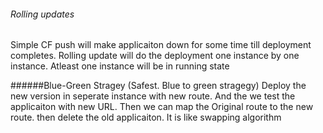 
###### Rolling updates
  Simple CF push will make applicaiton down for some time till deployment completes.
  Rolling update  will do the deployment one instance by one instance. Atleast one instance will be in running state

######Blue-Green Stragey (Safest. Blue to green stragegy)
  Deploy the new version in seperate instance with new route. And the we test the applicaiton with new URL.
  Then we can map the Original route to the new route. then delete the old applicaiton.
  It is like swapping algorithm 
